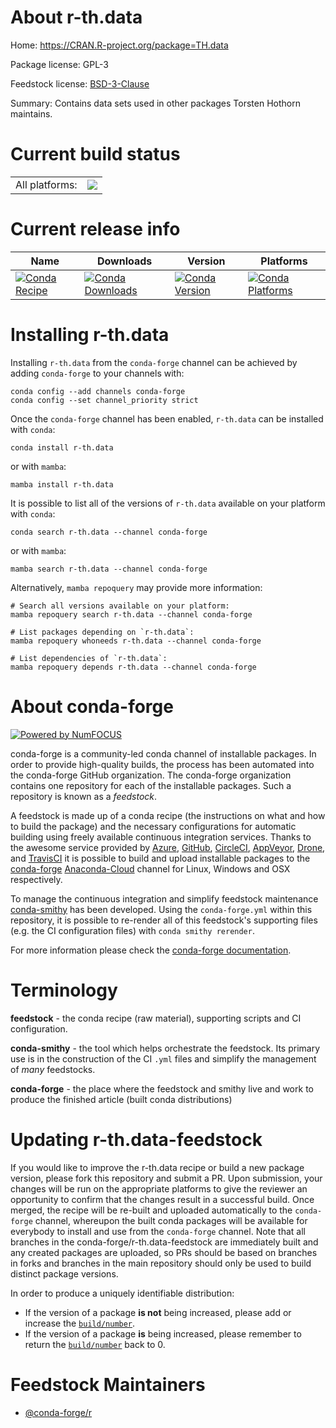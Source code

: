 About r-th.data
===============

Home: https://CRAN.R-project.org/package=TH.data

Package license: GPL-3

Feedstock license: [BSD-3-Clause](https://github.com/conda-forge/r-th.data-feedstock/blob/main/LICENSE.txt)

Summary: Contains data sets used in other packages Torsten Hothorn maintains.

Current build status
====================


<table><tr><td>All platforms:</td>
    <td>
      <a href="https://dev.azure.com/conda-forge/feedstock-builds/_build/latest?definitionId=1723&branchName=main">
        <img src="https://dev.azure.com/conda-forge/feedstock-builds/_apis/build/status/r-th.data-feedstock?branchName=main">
      </a>
    </td>
  </tr>
</table>

Current release info
====================

| Name | Downloads | Version | Platforms |
| --- | --- | --- | --- |
| [![Conda Recipe](https://img.shields.io/badge/recipe-r--th.data-green.svg)](https://anaconda.org/conda-forge/r-th.data) | [![Conda Downloads](https://img.shields.io/conda/dn/conda-forge/r-th.data.svg)](https://anaconda.org/conda-forge/r-th.data) | [![Conda Version](https://img.shields.io/conda/vn/conda-forge/r-th.data.svg)](https://anaconda.org/conda-forge/r-th.data) | [![Conda Platforms](https://img.shields.io/conda/pn/conda-forge/r-th.data.svg)](https://anaconda.org/conda-forge/r-th.data) |

Installing r-th.data
====================

Installing `r-th.data` from the `conda-forge` channel can be achieved by adding `conda-forge` to your channels with:

```
conda config --add channels conda-forge
conda config --set channel_priority strict
```

Once the `conda-forge` channel has been enabled, `r-th.data` can be installed with `conda`:

```
conda install r-th.data
```

or with `mamba`:

```
mamba install r-th.data
```

It is possible to list all of the versions of `r-th.data` available on your platform with `conda`:

```
conda search r-th.data --channel conda-forge
```

or with `mamba`:

```
mamba search r-th.data --channel conda-forge
```

Alternatively, `mamba repoquery` may provide more information:

```
# Search all versions available on your platform:
mamba repoquery search r-th.data --channel conda-forge

# List packages depending on `r-th.data`:
mamba repoquery whoneeds r-th.data --channel conda-forge

# List dependencies of `r-th.data`:
mamba repoquery depends r-th.data --channel conda-forge
```


About conda-forge
=================

[![Powered by
NumFOCUS](https://img.shields.io/badge/powered%20by-NumFOCUS-orange.svg?style=flat&colorA=E1523D&colorB=007D8A)](https://numfocus.org)

conda-forge is a community-led conda channel of installable packages.
In order to provide high-quality builds, the process has been automated into the
conda-forge GitHub organization. The conda-forge organization contains one repository
for each of the installable packages. Such a repository is known as a *feedstock*.

A feedstock is made up of a conda recipe (the instructions on what and how to build
the package) and the necessary configurations for automatic building using freely
available continuous integration services. Thanks to the awesome service provided by
[Azure](https://azure.microsoft.com/en-us/services/devops/), [GitHub](https://github.com/),
[CircleCI](https://circleci.com/), [AppVeyor](https://www.appveyor.com/),
[Drone](https://cloud.drone.io/welcome), and [TravisCI](https://travis-ci.com/)
it is possible to build and upload installable packages to the
[conda-forge](https://anaconda.org/conda-forge) [Anaconda-Cloud](https://anaconda.org/)
channel for Linux, Windows and OSX respectively.

To manage the continuous integration and simplify feedstock maintenance
[conda-smithy](https://github.com/conda-forge/conda-smithy) has been developed.
Using the ``conda-forge.yml`` within this repository, it is possible to re-render all of
this feedstock's supporting files (e.g. the CI configuration files) with ``conda smithy rerender``.

For more information please check the [conda-forge documentation](https://conda-forge.org/docs/).

Terminology
===========

**feedstock** - the conda recipe (raw material), supporting scripts and CI configuration.

**conda-smithy** - the tool which helps orchestrate the feedstock.
                   Its primary use is in the construction of the CI ``.yml`` files
                   and simplify the management of *many* feedstocks.

**conda-forge** - the place where the feedstock and smithy live and work to
                  produce the finished article (built conda distributions)


Updating r-th.data-feedstock
============================

If you would like to improve the r-th.data recipe or build a new
package version, please fork this repository and submit a PR. Upon submission,
your changes will be run on the appropriate platforms to give the reviewer an
opportunity to confirm that the changes result in a successful build. Once
merged, the recipe will be re-built and uploaded automatically to the
`conda-forge` channel, whereupon the built conda packages will be available for
everybody to install and use from the `conda-forge` channel.
Note that all branches in the conda-forge/r-th.data-feedstock are
immediately built and any created packages are uploaded, so PRs should be based
on branches in forks and branches in the main repository should only be used to
build distinct package versions.

In order to produce a uniquely identifiable distribution:
 * If the version of a package **is not** being increased, please add or increase
   the [``build/number``](https://docs.conda.io/projects/conda-build/en/latest/resources/define-metadata.html#build-number-and-string).
 * If the version of a package **is** being increased, please remember to return
   the [``build/number``](https://docs.conda.io/projects/conda-build/en/latest/resources/define-metadata.html#build-number-and-string)
   back to 0.

Feedstock Maintainers
=====================

* [@conda-forge/r](https://github.com/conda-forge/r/)

